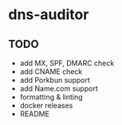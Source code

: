 # dns-auditor

## TODO

* add MX, SPF, DMARC check
* add CNAME check
* add Porkbun support
* add Name.com support
* formatting & linting
* docker releases
* README
